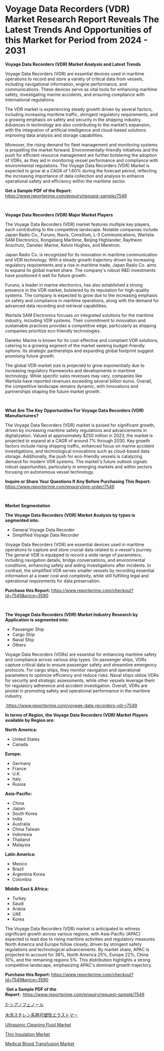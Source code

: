 <p><h1>Voyage Data Recorders (VDR) Market Research Report Reveals The Latest Trends And Opportunities of this Market for Period from 2024 - 2031</h1></p><p><strong>Voyage Data Recorders (VDR) Market Analysis and Latest Trends</strong></p>
<p><p>Voyage Data Recorders (VDR) are essential devices used in maritime operations to record and store a variety of critical data from vessels, including navigational information, engine performance, and communications. These devices serve as vital tools for enhancing maritime safety, investigating marine accidents, and ensuring compliance with international regulations.</p><p>The VDR market is experiencing steady growth driven by several factors, including increasing maritime traffic, stringent regulatory requirements, and a growing emphasis on safety and security in the shipping industry. Advances in technology are also contributing to the market’s expansion, with the integration of artificial intelligence and cloud-based solutions improving data analysis and storage capabilities.</p><p>Moreover, the rising demand for fleet management and monitoring systems is propelling the market forward. Environmentally-friendly initiatives and the push for efficient resource management are further bolstering the adoption of VDRs, as they aid in monitoring vessel performance and compliance with environmental regulations. The Voyage Data Recorders (VDR) Market is expected to grow at a CAGR of 1.60% during the forecast period, reflecting the increasing importance of data collection and analysis to enhance operational safety and efficiency within the maritime sector.</p></p>
<p><strong>Get a Sample PDF of the Report:&nbsp;</strong> <a href="https://www.reportprime.com/enquiry/request-sample/7549">https://www.reportprime.com/enquiry/request-sample/7549</a></p>
<p>&nbsp;</p>
<p><strong>Voyage Data Recorders (VDR) Major Market Players</strong></p>
<p><p>The Voyage Data Recorders (VDR) market features multiple key players, each contributing to the competitive landscape. Notable companies include Japan Radio Co., Furuno, Navis, Consilium, L-3 Communications, Wartsila SAM Electronics, Kongsberg Maritime, Beijing Highlander, Raytheon Anschutz, Danelec Marine, Kelvin Hughes, and Maretron.</p><p>Japan Radio Co. is recognized for its innovation in maritime communication and VDR technology. With a steady growth trajectory driven by increasing regulatory requirements and a rise in maritime trade, Japan Radio Co. aims to expand its global market share. The company's robust R&D investments have positioned it well for future growth.</p><p>Furuno, a leader in marine electronics, has also established a strong presence in the VDR market, bolstered by its reputation for high-quality systems. The company is expected to grow due to the increasing emphasis on safety and compliance in maritime operations, along with the demand for advanced data recording and retrieval capabilities.</p><p>Wartsila SAM Electronics focuses on integrated solutions for the maritime industry, including VDR systems. Their commitment to innovation and sustainable practices provides a competitive edge, particularly as shipping companies prioritize eco-friendly technologies. </p><p>Danelec Marine is known for its cost-effective and compliant VDR solutions, catering to a growing segment of the market seeking budget-friendly options. Its strategic partnerships and expanding global footprint suggest promising future growth.</p><p>The global VDR market size is projected to grow exponentially due to increasing regulatory frameworks and developments in maritime technology. While specific sales revenues may vary, companies like Wartsila have reported revenues exceeding several billion euros. Overall, the competitive landscape remains dynamic, with innovations and partnerships shaping the future market growth.</p></p>
<p>&nbsp;</p>
<p><strong>What Are The Key Opportunities For Voyage Data Recorders (VDR) Manufacturers?</strong></p>
<p><p>The Voyage Data Recorders (VDR) market is poised for significant growth, driven by increasing maritime safety regulations and advancements in digitalization. Valued at approximately $250 million in 2023, the market is projected to expand at a CAGR of around 7% through 2030. Key growth factors include rising shipping traffic, enhanced focus on marine accident investigations, and technological innovations such as cloud-based data storage. Additionally, the push for eco-friendly vessels is catalyzing demand for modern VDR systems. The market's future outlook signals robust opportunities, particularly in emerging markets and within sectors focusing on autonomous vessel technology.</p></p>
<p><strong>Inquire or Share Your Questions If Any Before Purchasing This Report:</strong> <a href="https://www.reportprime.com/enquiry/pre-order/7549">https://www.reportprime.com/enquiry/pre-order/7549</a></p>
<p>&nbsp;</p>
<p><strong>Market Segmentation</strong></p>
<p><strong>The Voyage Data Recorders (VDR) Market Analysis by types is segmented into:</strong></p>
<p><ul><li>General Voyage Data Recorder</li><li>Simplified Voyage Data Recorder</li></ul></p>
<p><p>Voyage Data Recorders (VDR) are essential devices used in maritime operations to capture and store crucial data related to a vessel's journey. The general VDR is equipped to record a wide range of parameters, including navigation details, bridge conversations, and environmental conditions, enhancing safety and aiding investigations after incidents. In contrast, the simplified VDR serves smaller vessels by recording essential information at a lower cost and complexity, while still fulfilling legal and operational requirements for data preservation.</p></p>
<p><strong>Purchase this Report:&nbsp;</strong><a href="https://www.reportprime.com/checkout?id=7549&price=3590">https://www.reportprime.com/checkout?id=7549&price=3590</a></p>
<p>&nbsp;</p>
<p><strong>The Voyage Data Recorders (VDR) Market Industry Research by Application is segmented into:</strong></p>
<p><ul><li>Passenger Ship</li><li>Cargo Ship</li><li>Naval Ship</li><li>Others</li></ul></p>
<p><p>Voyage Data Recorders (VDRs) are essential for enhancing maritime safety and compliance across various ship types. On passenger ships, VDRs capture critical data to ensure passenger safety and streamline emergency protocols. For cargo ships, they monitor navigation and operational parameters to optimize efficiency and reduce risks. Naval ships utilize VDRs for security and strategic assessments, while other vessels leverage them for regulatory adherence and accident investigation. Overall, VDRs are pivotal in promoting safety and operational performance in the maritime industry.</p></p>
<p><a href="https://www.reportprime.com/voyage-data-recorders-vdr-r7549">&nbsp;https://www.reportprime.com/voyage-data-recorders-vdr-r7549</a></p>
<p><strong>In terms of Region, the Voyage Data Recorders (VDR) Market Players available by Region are:</strong></p>
<p>
    <p> <strong> North America: </strong>
        <ul>
            <li>United States</li>
            <li>Canada</li>
        </ul>
        </p> 
    <p> <strong> Europe: </strong>
        <ul>
            <li>Germany</li>
            <li>France</li>
            <li>U.K.</li>
            <li>Italy</li>
            <li>Russia</li>
        </ul>
        </p> 
    <p> <strong> Asia-Pacific: </strong>
        <ul>
            <li>China</li>
            <li>Japan</li>
            <li>South Korea</li>
            <li>India</li>
            <li>Australia</li>
            <li>China Taiwan</li>
            <li>Indonesia</li>
            <li>Thailand</li>
            <li>Malaysia</li>
        </ul>
        </p> 
    <p> <strong> Latin America: </strong>
        <ul>
            <li>Mexico</li>
            <li>Brazil</li>
            <li>Argentina Korea</li>
            <li>Colombia</li>
        </ul>
        </p> 
    <p> <strong> Middle East & Africa: </strong>
        <ul>
            <li>Turkey</li>
            <li>Saudi</li>
            <li>Arabia</li>
            <li>UAE</li>
            <li>Korea</li>
        </ul>
    </p>
    </p>
<p><p>The Voyage Data Recorders (VDR) market is anticipated to witness significant growth across various regions, with Asia-Pacific (APAC) expected to lead due to rising maritime activities and regulatory measures. North America and Europe follow closely, driven by stringent safety regulations and technological advancements. By market share, APAC is projected to account for 38%, North America 25%, Europe 22%, China 10%, and the remaining regions 5%. This distribution highlights a strong competitive landscape, emphasizing APAC's dominant growth trajectory.</p></p>
<p><strong>Purchase this Report: </strong><a href="https://www.reportprime.com/checkout?id=7549&price=3590">https://www.reportprime.com/checkout?id=7549&price=3590</a></p>
<p>&nbsp;<strong>Get a Sample PDF of the Report:&nbsp;&nbsp;</strong><a href="https://www.reportprime.com/enquiry/request-sample/7549">https://www.reportprime.com/enquiry/request-sample/7549</a></p>
<p><strong></strong></p>
<p><p><a href="https://medium.com/@lonnierami89675202/2-cyanophenol-market-%E3%81%AE%E3%82%B0%E3%83%AD%E3%83%BC%E3%83%90%E3%83%AB%E5%B8%82%E5%A0%B4%E6%A6%82%E8%A6%81%E3%81%AF-%E4%B8%96%E7%95%8C%E3%81%8A%E3%82%88%E3%81%B3%E4%B8%BB%E8%A6%81%E5%B8%82%E5%A0%B4%E3%81%AB%E3%81%8A%E3%81%91%E3%82%8B%E6%A5%AD%E7%95%8C%E3%81%AB%E5%BD%B1%E9%9F%BF%E3%82%92%E4%B8%8E%E3%81%88%E3%82%8B%E4%B8%BB%E8%A6%81%E3%81%AA%E3%83%88%E3%83%AC%E3%83%B3%E3%83%89%E3%81%AB%E3%81%A4%E3%81%84%E3%81%A6-%E7%8B%AC%E8%87%AA%E3%81%AE%E8%A6%96%E7%82%B9%E3%82%92%E6%8F%90%E4%BE%9B%E3%81%97%E3%81%BE%E3%81%99-85347e78ae13?postPublishedType=initial">2-シアノフェノール</a></p><p><a href="https://medium.com/@lonnierami89675202/hydrogenated-styrenic-thermoplastic-elastomer-market-%E3%81%AF-%E3%82%B3%E3%82%B9%E3%83%88%E7%AE%A1%E7%90%86%E3%81%A8%E5%8A%B9%E7%8E%87%E5%90%91%E4%B8%8A%E3%82%92%E5%84%AA%E5%85%88%E3%81%97%E3%81%BE%E3%81%99-901f73bf478a">水添スチレン系熱可塑性エラストマー</a></p><p><a href="https://issuu.com/reportprime-2/docs/ultrasonic-cleaning-fluid-market-si_9ca7947fe3700c">Ultrasonic Cleaning Fluid Market</a></p><p><a href="https://www.linkedin.com/pulse/global-thin-insulation-market-status-2024-2031-forecast-jynpe?trackingId=4GlXw6k6RfGNxAz%2B189nfQ%3D%3D">Thin Insulation Market</a></p><p><a href="https://www.linkedin.com/pulse/emerging-opportunities-challenges-global-medical-blood-zr50e?trackingId=ZEMzIEr%2BRw%2BDYfabUaIdIQ%3D%3D">Medical Blood Transfusion Market</a></p></p>